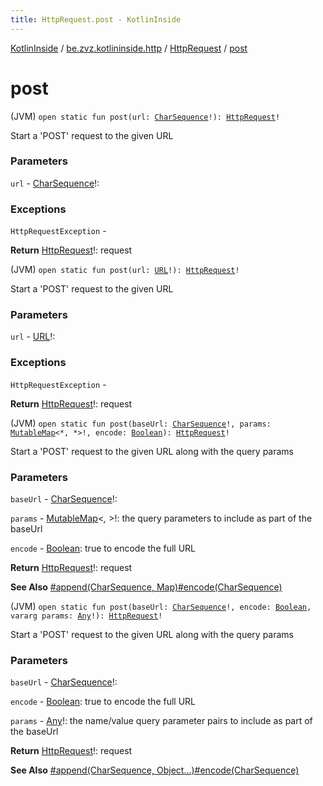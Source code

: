 ```yaml
---
title: HttpRequest.post - KotlinInside
---
```


[KotlinInside](../../index.html) / [be.zvz.kotlininside.http](../index.html) / [HttpRequest](index.html) / [post](./post.html)

# post

(JVM) `open static fun post(url: `[`CharSequence`](https://kotlinlang.org/api/latest/jvm/stdlib/kotlin/-char-sequence/index.html)`!): `[`HttpRequest`](index.html)`!`

Start a 'POST' request to the given URL

### Parameters

`url` - [CharSequence](https://kotlinlang.org/api/latest/jvm/stdlib/kotlin/-char-sequence/index.html)!:

### Exceptions

`HttpRequestException` -

**Return**
[HttpRequest](index.html)!: request

(JVM) `open static fun post(url: `[`URL`](https://docs.oracle.com/javase/7/docs/api/java/net/URL.html)`!): `[`HttpRequest`](index.html)`!`

Start a 'POST' request to the given URL

### Parameters

`url` - [URL](https://docs.oracle.com/javase/7/docs/api/java/net/URL.html)!:

### Exceptions

`HttpRequestException` -

**Return**
[HttpRequest](index.html)!: request

(JVM) `open static fun post(baseUrl: `[`CharSequence`](https://kotlinlang.org/api/latest/jvm/stdlib/kotlin/-char-sequence/index.html)`!, params: `[`MutableMap`](https://kotlinlang.org/api/latest/jvm/stdlib/kotlin.collections/-mutable-map/index.html)`<*, *>!, encode: `[`Boolean`](https://kotlinlang.org/api/latest/jvm/stdlib/kotlin/-boolean/index.html)`): `[`HttpRequest`](index.html)`!`

Start a 'POST' request to the given URL along with the query params

### Parameters

`baseUrl` - [CharSequence](https://kotlinlang.org/api/latest/jvm/stdlib/kotlin/-char-sequence/index.html)!:

`params` - [MutableMap](https://kotlinlang.org/api/latest/jvm/stdlib/kotlin.collections/-mutable-map/index.html)&lt;*,&nbsp;*&gt;!: the query parameters to include as part of the baseUrl

`encode` - [Boolean](https://kotlinlang.org/api/latest/jvm/stdlib/kotlin/-boolean/index.html): true to encode the full URL

**Return**
[HttpRequest](index.html)!: request

**See Also**
[#append(CharSequence, Map)](append.html)[#encode(CharSequence)](encode.html)

(JVM) `open static fun post(baseUrl: `[`CharSequence`](https://kotlinlang.org/api/latest/jvm/stdlib/kotlin/-char-sequence/index.html)`!, encode: `[`Boolean`](https://kotlinlang.org/api/latest/jvm/stdlib/kotlin/-boolean/index.html)`, vararg params: `[`Any`](https://kotlinlang.org/api/latest/jvm/stdlib/kotlin/-any/index.html)`!): `[`HttpRequest`](index.html)`!`

Start a 'POST' request to the given URL along with the query params

### Parameters

`baseUrl` - [CharSequence](https://kotlinlang.org/api/latest/jvm/stdlib/kotlin/-char-sequence/index.html)!:

`encode` - [Boolean](https://kotlinlang.org/api/latest/jvm/stdlib/kotlin/-boolean/index.html): true to encode the full URL

`params` - [Any](https://kotlinlang.org/api/latest/jvm/stdlib/kotlin/-any/index.html)!: the name/value query parameter pairs to include as part of the baseUrl

**Return**
[HttpRequest](index.html)!: request

**See Also**
[#append(CharSequence, Object...)](append.html)[#encode(CharSequence)](encode.html)

